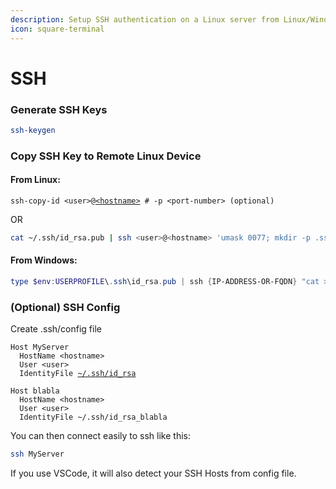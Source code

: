 ```yaml
---
description: Setup SSH authentication on a Linux server from Linux/Windows
icon: square-terminal
---
```


# SSH

### Generate SSH Keys

```bash
ssh-keygen
```

### Copy SSH Key to Remote Linux Device <a href="#copy-ssh-key-to-remote-linux-device" id="copy-ssh-key-to-remote-linux-device"></a>

#### From Linux:

<pre class="language-bash"><code class="lang-bash">ssh-copy-id &#x3C;user>@<a data-footnote-ref href="#user-content-fn-1">&#x3C;hostname></a> # -p &#x3C;port-number> (optional)
</code></pre>

OR

```bash
cat ~/.ssh/id_rsa.pub | ssh <user>@<hostname> 'umask 0077; mkdir -p .ssh; cat >> .ssh/authorized_keys && echo "Key copied"'
```

#### From Windows:

```powershell
type $env:USERPROFILE\.ssh\id_rsa.pub | ssh {IP-ADDRESS-OR-FQDN} "cat >> .ssh/authorized_keys"
```

### (Optional) SSH Config

Create .ssh/config file&#x20;

<pre><code>Host MyServer
  HostName &#x3C;hostname>
  User &#x3C;user>
  IdentityFile <a data-footnote-ref href="#user-content-fn-2">~/.ssh/id_rsa</a>

Host blabla
  HostName &#x3C;hostname>
  User &#x3C;user>
  IdentityFile ~/.ssh/id_rsa_blabla
</code></pre>

You can then connect easily to ssh like this:

```bash
ssh MyServer
```

If you use VSCode, it will also detect your SSH Hosts from config file.





[^1]: IP or FQDN

[^2]: path to private key
